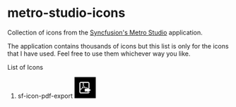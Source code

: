 # metro-studio-icons
Collection of icons from the [Syncfusion's Metro Studio](https://www.syncfusion.com/downloads/metrostudio) application.

The application contains thousands of icons but this list is only for the icons that I have used. Feel free to use them whichever way you like.

List of Icons

1. sf-icon-pdf-export ![](https://github.com/andy01pr/metro-studio-icons/blob/main/icons/PDF-Export.png "PDF Export")
